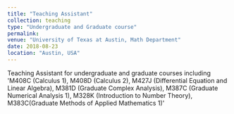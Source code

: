 ```yaml
---
title: "Teaching Assistant"
collection: teaching
type: "Undergraduate and Graduate course"
permalink: 
venue: "University of Texas at Austin, Math Department"
date: 2018-08-23
location: "Austin, USA"
---
```


Teaching Assistant for undergraduate and graduate courses including 'M408C (Calculus 1), M408D (Calculus 2), M427J (Differential Equation and Linear Algebra), M381D (Graduate Complex Analysis), M387C (Graduate Numerical Analysis 1), M328K (Introduction to Number Theory), M383C(Graduate Methods of Applied Mathematics 1)'
